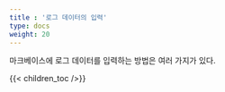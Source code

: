 ```yaml
---
title : '로그 데이터의 입력'
type: docs
weight: 20
---
```


마크베이스에 로그 데이터를 입력하는 방법은 여러 가지가 있다.

{{< children_toc />}}
